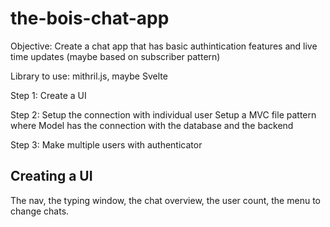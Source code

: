 # the-bois-chat-app

Objective:
  Create a chat app that has basic authintication features and live time updates (maybe based on subscriber pattern)

Library to use:
  mithril.js,
  maybe Svelte

Step 1:
Create a UI

Step 2:
  Setup the connection with individual user
Setup a MVC file pattern where Model has the connection with the database and the backend

Step 3:
  Make multiple users with authenticator
 
  
## Creating a UI

The nav, the typing window, the chat overview, the user count, the menu to change chats.
